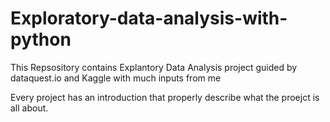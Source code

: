 # Exploratory-data-analysis-with-python
This Repsository contains  Explantory Data Analysis project guided by dataquest.io and Kaggle with much inputs from me

Every project has an introduction that properly describe what the proejct is all about.
